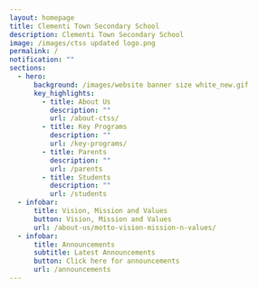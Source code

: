 ```yaml
---
layout: homepage
title: Clementi Town Secondary School
description: Clementi Town Secondary School
image: /images/ctss updated logo.png
permalink: /
notification: ""
sections:
  - hero:
      background: /images/website banner size white_new.gif
      key_highlights:
        - title: About Us
          description: ""
          url: /about-ctss/
        - title: Key Programs
          description: ""
          url: /key-programs/
        - title: Parents
          description: ""
          url: /parents
        - title: Students
          description: ""
          url: /students
  - infobar:
      title: Vision, Mission and Values
      button: Vision, Mission and Values
      url: /about-us/motto-vision-mission-n-values/
  - infobar:
      title: Announcements
      subtitle: Latest Announcements
      button: Click here for announcements
      url: /announcements
---
```

